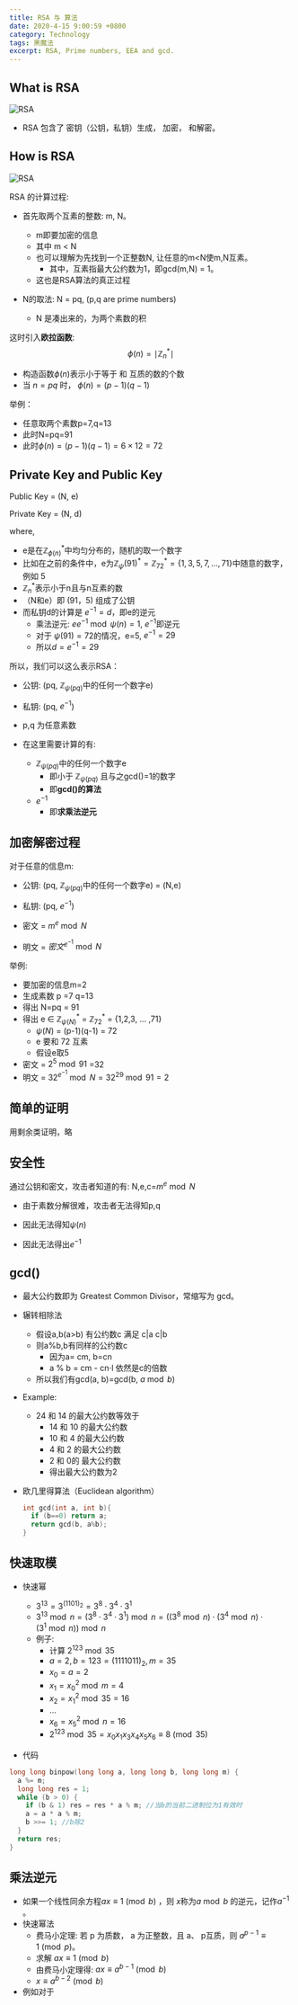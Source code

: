 ```yaml
---
title: RSA 与 算法
date: 2020-4-15 9:00:59 +0800
category: Technology
tags: 黑魔法
excerpt: RSA, Prime numbers, EEA and gcd.
---
```


<head>
    <script src="https://cdn.mathjax.org/mathjax/latest/MathJax.js?config=TeX-AMS-MML_HTMLorMML" type="text/javascript"></script>
    <script type="text/x-mathjax-config">
        MathJax.Hub.Config({
            tex2jax: {
            skipTags: ['script', 'noscript', 'style', 'textarea', 'pre'],
            inlineMath: [['$','$']]
            }
        });
    </script>
</head>

## What is RSA

![RSA](https://shqb6w.sn.files.1drv.com/y4mtCzO2Ua0b6P5OpXWH54cMbcAGihKdXR0_Ob_TItYp4hFKj9Jwyguso5nEon5CBdrqni4kiy2d2JBNjt0peFP_-NJ5JeUALgCuBFGV15_ppYH2PuE5tdiW323znhvOkYaQy2iHoTRkFjI0tVYhGE-ZSGDRQCu_rBg0V3_phjGiXQfxf6ZZlbekVkR2ZFeRCNzBUliw_j5Njv0O-v5KOfLNA?width=3844&height=2884&cropmode=none)

- RSA 包含了 密钥（公钥，私钥）生成， 加密， 和解密。



## How is RSA

![RSA](https://shqd6w.sn.files.1drv.com/y4mG6nC0p6lZSN6FGrqqR6lllJGiPPn_YZWuCRK6L9hngjbpZ-i1Bvn3kzhYOBrNDUC2RIRBtQkOp1ptoctD1D9a4UkZRTRuHETwRmpJJQMlikOiVZbvrBQZxP_pszLsVQBU7-XA95fc_bZEj6Fl60tFK9WqBzLC3HAUphFWniCS3fNmeAQHNBycAC32JgLlkjyVJcIDo3gsroHv_kuKaFv-w?width=3844&height=2884&cropmode=none)

RSA 的计算过程:

- 首先取两个互素的整数: m, N。 
	- m即要加密的信息
	- 其中 m < N
	- 也可以理解为先找到一个正整数N, 让任意的m<N使m,N互素。
	  - 其中，互素指最大公约数为1，即gcd(m,N) = 1。
	- 这也是RSA算法的真正过程
- N的取法: N = pq, (p,q are prime numbers)

	- N 是凑出来的，为两个素数的积

这时引入**欧拉函数**:
$$
\phi (n) = \mid \mathbb{Z}_n^* \mid
$$
- 构造函数$\phi(n)$表示小于等于 和 互质的数的个数
- 当 $n=pq$ 时， $\phi(n) = (p-1)(q-1)$

举例：

- 任意取两个素数p=7,q=13
- 此时N=pq=91
- 此时$\phi(n) = (p-1)(q-1)=6 \times 12 = 72$

## Private Key and Public Key

Public Key = (N, e)

Private Key = (N, d)

where,

- e是在$\mathbb{Z}_{\phi(n)}^*$中均匀分布的，随机的取一个数字
- 比如在之前的条件中，e为$\mathbb{Z}_\psi(91)^* =\mathbb{Z}_{72}^* = \{1,3,5,7,\dots,71\}$中随意的数字，例如 5
- $\mathbb{Z}_n^*$表示小于n且与n互素的数
- （N和e）即 (91，5) 组成了公钥
- 而私钥d的计算是 $e^{-1}  = d$，即e的逆元
  - 乘法逆元: $e e^{-1} \bmod \psi(n) = 1$, $e^{-1}$即逆元
  - 对于 $\psi(91) = 72$的情况，e=5, $e^{-1} = 29$ 
  - 所以$d = e^{-1} = 29$

所以，我们可以这么表示RSA：

- 公钥: (pq, $\mathbb{Z}_{\psi(pq)}$中的任何一个数字e)
- 私钥: (pq, $e^{-1}$)
- p,q 为任意素数

- 在这里需要计算的有: 
  - $\mathbb{Z}_{\psi(pq)}$中的任何一个数字e 
    - 即小于 $\mathbb{Z}_{\psi(pq)}$ 且与之gcd()=1的数字
    - 即**gcd()的算法**
  - $e^{-1}$
    - 即**求乘法逆元**

## 加密解密过程

对于任意的信息m:

- 公钥: (pq, $\mathbb{Z}_{\psi(pq)}$中的任何一个数字e) = (N,e)
- 私钥: (pq, $e^{-1}$)

- 密文 = $m^e \bmod N$

- 明文 = $密文^{e^{-1}} \bmod N$

举例:

- 要加密的信息m=2
- 生成素数 p =7 q=13
- 得出 N=pq = 91
- 得出 e $\in$ $\mathbb{Z}_{\psi(N)}^*$ = $\mathbb{Z}_{72}^*$ = {1,2,3, ... ,71} 
  - $\psi(N)$ = (p-1)(q-1) = 72
  - e 要和 72 互素
  - 假设e取5
- 密文 = $2^5 \bmod 91$ =32
- 明文 = $32^{e^{-1}} \bmod N = 32^{29} \bmod 91 = 2$ 

## 简单的证明

用剩余类证明，略

## 安全性

通过公钥和密文，攻击者知道的有: N,e,c=$m^e \bmod N$

-  由于素数分解很难，攻击者无法得知p,q

- 因此无法得知$\psi(n)$

- 因此无法得出$e^{-1}$

## gcd()

- 最大公约数即为 Greatest Common Divisor，常缩写为 gcd。

- 辗转相除法

  - 假设a,b(a>b) 有公约数c 满足 c|a c|b
  - 则a%b,b有同样的公约数c
    - 因为a= cm, b=cn
    - a % b = cm - cn$\cdot$l 依然是c的倍数
  - 所以我们有gcd(a, b)=gcd(b, $a \bmod b$)

- Example:

  - 24 和 14 的最大公约数等效于
    - 14 和 10 的最大公约数
    - 10 和 4 的最大公约数
    - 4 和 2 的最大公约数
    - 2 和 0的 最大公约数
    - 得出最大公约数为2

- 欧几里得算法（Euclidean algorithm）

  ```c
  int gcd(int a, int b){
  	if (b==0) return a;
  	return gcd(b, a%b);
  }
  ```



## 快速取模

- 快速幂 
  - $3^{13} = 3^{(1101)_2}=3^8\cdot3^4\cdot3^1$
  - $3^{13}\bmod n=(3^8\cdot3^4\cdot3^1) \bmod n=((3^8 \bmod n) \cdot(3^4 \bmod n)\cdot(3^1 \bmod n) )\bmod n$
  - 例子:
    - 计算 $2^{123} \bmod 35$
    - $a=2, b=123=(1111011)_2, m=35$
    - $x_0 = a = 2$
    - $x_1 = x_0^2 \bmod m = 4$
    - $x_2 = x_1^2 \bmod 35 = 16$
    - $\dots$
    - $x_6 = x_5^2 \bmod n =16$
    - $2^{123} \bmod 35 = x_0x_1x_3x_4x_5x_6 \equiv 8 \pmod {35}$

- 代码

```C
long long binpow(long long a, long long b, long long m) {
  a %= m;
  long long res = 1;
  while (b > 0) {
    if (b & 1) res = res * a % m; //当b的当前二进制位为1有效时
    a = a * a % m;
    b >>= 1; //b除2
  }
  return res;
}
```



## 乘法逆元

- 如果一个线性同余方程$ax \equiv 1 \pmod b$ ，则 $x$称为$a \bmod b$ 的逆元，记作$a^{-1}$ 。
- 快速幂法
  - 费马小定理: 若 p 为质数， a 为正整数，且 a、 p互质，则 $a^{p-1} \equiv 1 \pmod p$。
  - 求解 $ax \equiv 1 \pmod b$
  - 由费马小定理得: $ax \equiv a^{b-1} \pmod b$
  - $x \equiv a^{b-2} \pmod b$
- 例如对于